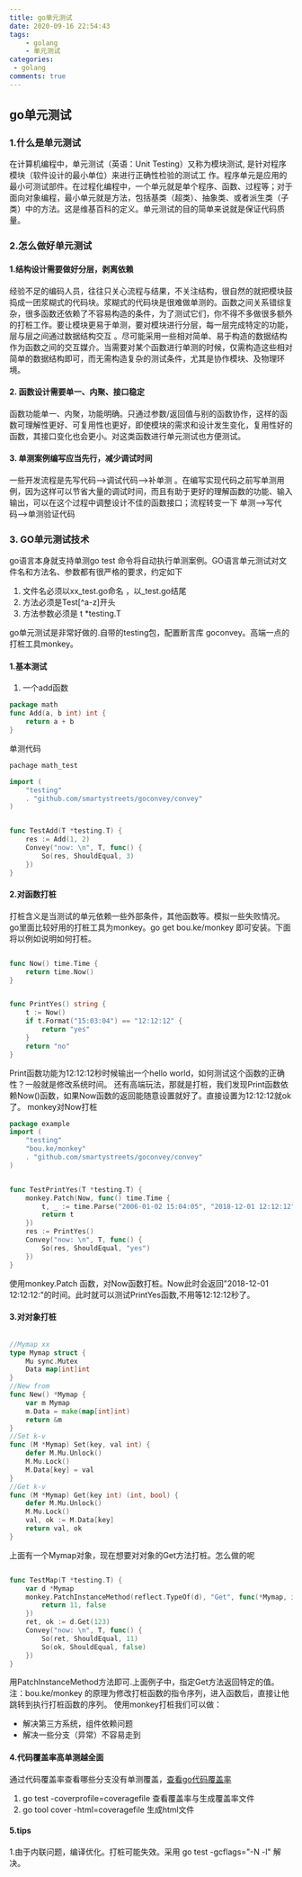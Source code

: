 ```yaml
---
title: go单元测试
date: 2020-09-16 22:54:43
tags:
    - golang
    - 单元测试
categories:
 - golang
comments: true
---
```

## go单元测试

### 1.什么是单元测试

 在计算机编程中，单元测试（英语：Unit Testing）又称为模块测试, 是针对程序模块（软件设计的最小单位）来进行正确性检验的测试工 作。程序单元是应用的最小可测试部件。在过程化编程中，一个单元就是单个程序、函数、过程等；对于面向对象编程，最小单元就是方法，包括基类（超类）、抽象类、或者派生类（子类）中的方法。这是维基百科的定义。单元测试的目的简单来说就是保证代码质量。

### 2.怎么做好单元测试

#### 1.结构设计需要做好分层，剥离依赖

 经验不足的编码人员，往往只关心流程与结果，不关注结构，很自然的就把模块鼓捣成一团浆糊式的代码块。浆糊式的代码块是很难做单测的。函数之间关系错综复杂，很多函数还依赖了不容易构造的条件，为了测试它们，你不得不多做很多额外的打桩工作。要让模块更易于单测，要对模块进行分层，每一层完成特定的功能，层与层之间通过数据结构交互 。尽可能采用一些相对简单、易于构造的数据结构作为函数之间的交互媒介。当需要对某个函数进行单测的时候，仅需构造这些相对简单的数据结构即可，而无需构造复杂的测试条件，尤其是协作模块、及物理环境。

#### 2. 函数设计需要单一、内聚、接口稳定

函数功能单一、内聚，功能明确。只通过参数/返回值与别的函数协作，这样的函数可理解性更好、可复用性也更好，即使模块的需求和设计发生变化，复用性好的函数，其接口变化也会更小。对这类函数进行单元测试也方便测试。

#### 3. 单测案例编写应当先行，减少调试时间

一些开发流程是先写代码-->调试代码-->补单测 。在编写实现代码之前写单测用例，因为这样可以节省大量的调试时间，而且有助于更好的理解函数的功能、输入输出，可以在这个过程中调整设计不佳的函数接口；流程转变一下 单测-->写代码-->单测验证代码

### 3. GO单元测试技术

go语言本身就支持单测go test 命令将自动执行单测案例。GO语⾔单元测试对⽂件名和⽅法名、参数都有很严格的要求，约定如下

1. ⽂件名必须以xx_test.go命名 ，以_test.go结尾
2. ⽅法必须是Test[^a-z]开头
3. ⽅法参数必须是 t *testing.T

go单元测试是非常好做的.自带的testing包，配置断言库 goconvey。高端一点的打桩工具monkey。

#### 1.基本测试

1. 一个add函数

````go
package math
func Add(a, b int) int {
    return a + b
}
``````

单测代码

``` go
pachage math_test

import (
    "testing"
    . "github.com/smartystreets/goconvey/convey"
)


func TestAdd(T *testing.T) {
    res := Add(1, 2)
    Convey("now: \n", T, func() {
        So(res, ShouldEqual, 3)
    })
}
```

#### 2.对函数打桩

打桩含义是当测试的单元依赖一些外部条件，其他函数等。模拟一些失败情况。go里面比较好用的打桩工具为monkey。go get bou.ke/monkey 即可安装。下面将以例如说明如何打桩。

```go

func Now() time.Time {
    return time.Now()
}


func PrintYes() string {
    t := Now()
    if t.Format("15:03:04") == "12:12:12" {
        return "yes"
    }
    return "no"
}
```

Print函数功能为12:12:12秒时候输出一个hello world，如何测试这个函数的正确性？一般就是修改系统时间。
还有高端玩法，那就是打桩，我们发现Print函数依赖Now()函数，如果Now函数的返回能随意设置就好了。直接设置为12:12:12就ok了。
monkey对Now打桩

```go
package example
import (
    "testing"
    "bou.ke/monkey"
    . "github.com/smartystreets/goconvey/convey"
)


func TestPrintYes(T *testing.T) {
    monkey.Patch(Now, func() time.Time {
        t, _ := time.Parse("2006-01-02 15:04:05", "2018-12-01 12:12:12")
        return t
    })
    res := PrintYes()
    Convey("now: \n", T, func() {
        So(res, ShouldEqual, "yes")
    })
}

```

使用monkey.Patch 函数，对Now函数打桩。Now此时会返回"2018-12-01 12:12:12:"的时间。此时就可以测试PrintYes函数,不用等12:12:12秒了。

#### 3.对对象打桩

```go

//Mymap xx
type Mymap struct {
    Mu sync.Mutex
    Data map[int]int
}
//New from
func New() *Mymap {
    var m Mymap
    m.Data = make(map[int]int)
    return &m
}
//Set k-v
func (M *Mymap) Set(key, val int) {
    defer M.Mu.Unlock()
    M.Mu.Lock()
    M.Data[key] = val
}
//Get k-v
func (M *Mymap) Get(key int) (int, bool) {
    defer M.Mu.Unlock()
    M.Mu.Lock()
    val, ok := M.Data[key]
    return val, ok
}

```

上面有一个Mymap对象，现在想要对对象的Get方法打桩。怎么做的呢

```go

func TestMap(T *testing.T) {
    var d *Mymap
    monkey.PatchInstanceMethod(reflect.TypeOf(d), "Get", func(*Mymap, int) (int, bool) {
        return 11, false
    })
    ret, ok := d.Get(123)
    Convey("now: \n", T, func() {
        So(ret, ShouldEqual, 11)
        So(ok, ShouldEqual, false)
    })
}

```

用PatchInstanceMethod方法即可.上面例子中，指定Get方法返回特定的值。
注：bou.ke/monkey 的原理为修改打桩函数的指令序列，进入函数后，直接让他跳转到执行打桩函数的序列。
使用monkey打桩我们可以做：

* 解决第三方系统，组件依赖问题
* 解决一些分支（异常）不容易走到

#### 4.代码覆盖率高单测越全面

通过代码覆盖率查看哪些分支没有单测覆盖，[查看go代码覆盖率](https://studygolang.com/articles/10242)

 1. go test -coverprofile=coveragefile 查看覆盖率与生成覆盖率文件
 2. go tool cover -html=coveragefile 生成html文件

#### 5.tips

1.由于内联问题，编译优化。打桩可能失效。采用 go test -gcflags="-N -l" 解决。
